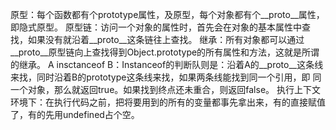 原型：每个函数都有个prototype属性，及原型，每个对象都有个__proto__属性，即隐式原型。
原型链：访问一个对象的属性时，首先会在对象的基本属性中查找，如果没有就沿着__proto__这条链往上查找。
继承：所有对象都可以通过__proto__原型链向上查找得到Object.prototype的所有属性和方法，这就是所谓的继承。
A insctanceof B：Instanceof的判断队则是：沿着A的__proto__这条线来找，同时沿着B的prototype这条线来找，如果两条线能找到同一个引用，即                   同一个对象，那么就返回true。如果找到终点还未重合，则返回false。
执行上下文环境下：在执行代码之前，把将要用到的所有的变量都事先拿出来，有的直接赋值了，有的先用undefined占个空。
